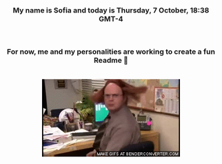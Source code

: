 


<div align="center">
<h3 >My name is Sofia and today is Thursday, 7 October, 18:38 GMT-4</h3><br>
<h3 >For now, me and my personalities are working to create a fun Readme 👋
</h3><br>
<img src='img/dwight.gif' alt='working...'/>
</div>
